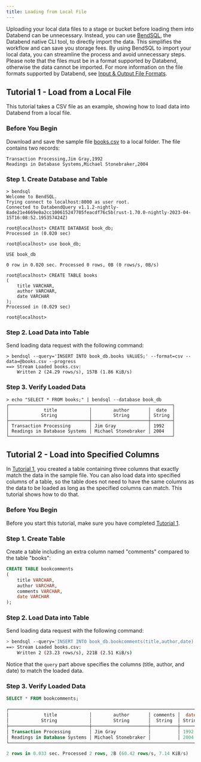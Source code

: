 ```yaml
---
title: Loading from Local File
---
```


Uploading your local data files to a stage or bucket before loading them into Databend can be unnecessary. Instead, you can use [BendSQL](../../11-integrations/30-access-tool/01-bendsql.md), the Databend native CLI tool, to directly import the data. This simplifies the workflow and can save you storage fees. By using BendSQL to import your local data, you can streamline the process and avoid unnecessary steps. Please note that the files must be in a format supported by Databend, otherwise the data cannot be imported. For more information on the file formats supported by Databend, see [Input & Output File Formats](../../13-sql-reference/50-file-format-options.md).

## Tutorial 1 - Load from a Local File

This tutorial takes a CSV file as an example, showing how to load data into Databend from a local file.

### Before You Begin

Download and save the sample file [books.csv](https://datafuse-1253727613.cos.ap-hongkong.myqcloud.com/data/books.csv) to a local folder. The file contains two records:

```text
Transaction Processing,Jim Gray,1992
Readings in Database Systems,Michael Stonebraker,2004
```

### Step 1. Create Database and Table

```shell
> bendsql
Welcome to BendSQL.
Trying connect to localhost:8000 as user root.
Connected to DatabendQuery v1.1.2-nightly-8ade21e4669e0a2cc100615247705feacdf76c5b(rust-1.70.0-nightly-2023-04-15T16:08:52.195357424Z)

root@localhost> CREATE DATABASE book_db;
Processed in (0.020 sec)

root@localhost> use book_db;

USE book_db

0 row in 0.020 sec. Processed 0 rows, 0B (0 rows/s, 0B/s)

root@localhost> CREATE TABLE books
(
    title VARCHAR,
    author VARCHAR,
    date VARCHAR
);
Processed in (0.029 sec)

root@localhost>
```

### Step 2. Load Data into Table

Send loading data request with the following command:

```shell
> bendsql --query='INSERT INTO book_db.books VALUES;' --format=csv --data=@books.csv --progress
==> Stream Loaded books.csv:
    Written 2 (24.29 rows/s), 157B (1.86 KiB/s)
```

### Step 3. Verify Loaded Data

```shell
> echo "SELECT * FROM books;" | bendsql --database book_db
┌─────────────────────────────────────────────────────────────┐
│             title            │        author       │  date  │
│            String            │        String       │ String │
├──────────────────────────────┼─────────────────────┼────────┤
│ Transaction Processing       │ Jim Gray            │ 1992   │
│ Readings in Database Systems │ Michael Stonebraker │ 2004   │
└─────────────────────────────────────────────────────────────┘
```

## Tutorial 2 - Load into Specified Columns

In [Tutorial 1](#tutorial-1---load-from-a-csv-file), you created a table containing three columns that exactly match the data in the sample file. You can also load data into specified columns of a table, so the table does not need to have the same columns as the data to be loaded as long as the specified columns can match. This tutorial shows how to do that.

### Before You Begin

Before you start this tutorial, make sure you have completed [Tutorial 1](#tutorial-1---load-from-a-csv-file).

### Step 1. Create Table

Create a table including an extra column named "comments" compared to the table "books":

```sql
CREATE TABLE bookcomments
(
    title VARCHAR,
    author VARCHAR,
    comments VARCHAR,
    date VARCHAR
);
```

### Step 2. Load Data into Table

Send loading data request with the following command:

```bash
> bendsql --query='INSERT INTO book_db.bookcomments(title,author,date) VALUES;' --format=csv --data=@books.csv --progress
==> Stream Loaded books.csv:
    Written 2 (23.23 rows/s), 221B (2.51 KiB/s)
```

Notice that the `query` part above specifies the columns (title, author, and date) to match the loaded data.

### Step 3. Verify Loaded Data

```sql
SELECT * FROM bookcomments;

┌────────────────────────────────────────────────────────────────────────┐
│             title            │        author       │ comments │  date  │
│            String            │        String       │  String  │ String │
├──────────────────────────────┼─────────────────────┼──────────┼────────┤
│ Transaction Processing       │ Jim Gray            │          │ 1992   │
│ Readings in Database Systems │ Michael Stonebraker │          │ 2004   │
└────────────────────────────────────────────────────────────────────────┘

2 rows in 0.033 sec. Processed 2 rows, 2B (60.42 rows/s, 7.14 KiB/s)
```
